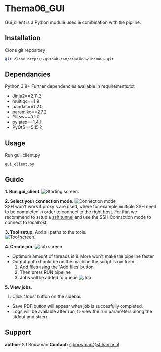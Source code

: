 # Thema06_GUI
Gui_client is a Python module used in combination with the pipline.

## Installation

Clone git repository 

```bash
git clone https://github.com/devalk96/Thema06.git
```
## Dependancies
Python 3.8+
Further dependencies available in requirements.txt
- Jinja2==2.11.2
- multiqc==1.9
- pandas==1.2.0
- paramiko==2.7.2
- Pillow==8.1.0
- pylatex==1.4.1
- PyQt5==5.15.2

## Usage
Run gui_client.py
```bash
gui_client.py
```

## Guide
**1. Run gui_client**. 
![Starting screen](https://i.imgur.com/Epryhmt.png "Starting screen"). 

**2. Select your connection mode**. 
![Connection mode](https://i.imgur.com/JgskLTD.png "Connection mode")  
SSH won't work if proxy's are used, where for example multiple SSH need to be completed in order to connect to the right host. For that we recommend to setup a [ssh tunnel](https://linuxize.com/post/how-to-setup-ssh-tunneling/ "ssh tunnel") and use the SSH Connection mode to connect to localhost. 

**3. Tool setup**. 
Add all paths to the tools.   
![Tool screen](https://i.imgur.com/Lv5vx0j.png "Tool screen"). 

**4. Create job**. 
![Job screen](https://i.imgur.com/HVseMff.png "Job screen"). 
-  Optimum amount of threads is 8. More won't make the pipeline faster
- Output path should be on the machine the script is run form. 
	1. Add files using the 'Add files' button
	2. Then press RUN pipeline
	3. Jobs will be added to queue 
![Job](https://i.imgur.com/X4voQQf.png "Job")

**5. View jobs**. 
1. Click 'Jobs' button on the sidebar.
- Save PDF button will appear when job is succesfully completed.
- Logs will be available after run, to view the run parameters along the stdout and stderr.

## Support
**author:** SJ Bouwman
**Contact:** sjbouwman@st.hanze.nl
